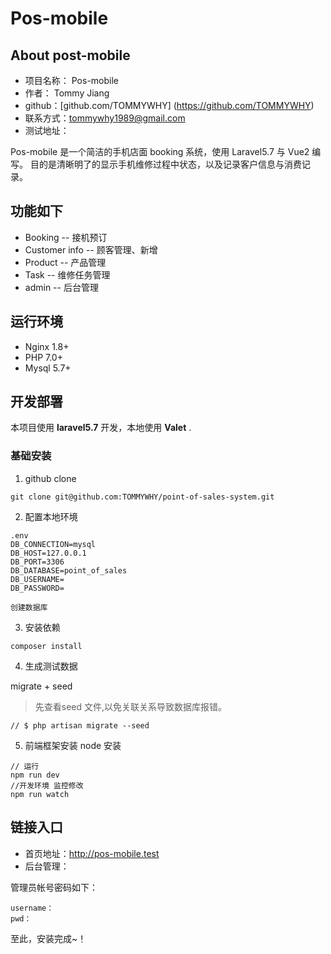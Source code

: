 # Pos-mobile




## About post-mobile
+ 项目名称： Pos-mobile
+ 作者： Tommy Jiang
+ github：[github.com/TOMMYWHY] (https://github.com/TOMMYWHY)
+ 联系方式：tommywhy1989@gmail.com
+ 测试地址：

Pos-mobile 是一个简洁的手机店面 booking 系统，使用 Laravel5.7 与 Vue2 编写。 目的是清晰明了的显示手机维修过程中状态，以及记录客户信息与消费记录。


## 功能如下
+ Booking  -- 接机预订 
+ Customer info -- 顾客管理、新增
+ Product -- 产品管理
+ Task -- 维修任务管理
+ admin -- 后台管理


## 运行环境

* Nginx 1.8+
* PHP 7.0+
* Mysql 5.7+

## 开发部署
本项目使用 __laravel5.7__ 开发，本地使用 __Valet__ .

### 基础安装

1. github clone

```
git clone git@github.com:TOMMYWHY/point-of-sales-system.git
```

2. 配置本地环境

```
.env
DB_CONNECTION=mysql
DB_HOST=127.0.0.1
DB_PORT=3306
DB_DATABASE=point_of_sales
DB_USERNAME=
DB_PASSWORD=

创建数据库

```
3. 安装依赖

```
composer install
```

4. 生成测试数据

migrate + seed
>先查看seed 文件,以免关联关系导致数据库报错。
```
// $ php artisan migrate --seed
```

5. 前端框架安装
node  安装

```
// 运行
npm run dev
//开发环境 监控修改
npm run watch
```

## 链接入口
+ 首页地址：http://pos-mobile.test
+ 后台管理：

管理员帐号密码如下：

```
username：
pwd：
```
至此，安装完成~！






